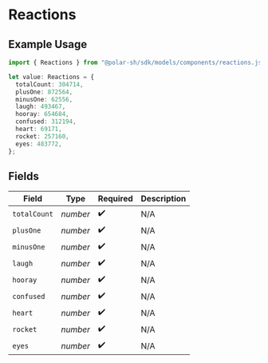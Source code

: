 # Reactions

## Example Usage

```typescript
import { Reactions } from "@polar-sh/sdk/models/components/reactions.js";

let value: Reactions = {
  totalCount: 304714,
  plusOne: 872564,
  minusOne: 62556,
  laugh: 493467,
  hooray: 654684,
  confused: 312194,
  heart: 69171,
  rocket: 257160,
  eyes: 483772,
};
```

## Fields

| Field              | Type               | Required           | Description        |
| ------------------ | ------------------ | ------------------ | ------------------ |
| `totalCount`       | *number*           | :heavy_check_mark: | N/A                |
| `plusOne`          | *number*           | :heavy_check_mark: | N/A                |
| `minusOne`         | *number*           | :heavy_check_mark: | N/A                |
| `laugh`            | *number*           | :heavy_check_mark: | N/A                |
| `hooray`           | *number*           | :heavy_check_mark: | N/A                |
| `confused`         | *number*           | :heavy_check_mark: | N/A                |
| `heart`            | *number*           | :heavy_check_mark: | N/A                |
| `rocket`           | *number*           | :heavy_check_mark: | N/A                |
| `eyes`             | *number*           | :heavy_check_mark: | N/A                |